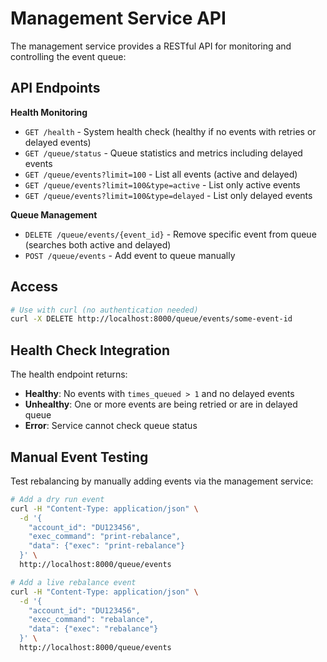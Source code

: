 # Management Service API

The management service provides a RESTful API for monitoring and controlling the event queue:

## API Endpoints

**Health Monitoring**
- `GET /health` - System health check (healthy if no events with retries or delayed events)
- `GET /queue/status` - Queue statistics and metrics including delayed events
- `GET /queue/events?limit=100` - List all events (active and delayed)
- `GET /queue/events?limit=100&type=active` - List only active events
- `GET /queue/events?limit=100&type=delayed` - List only delayed events

**Queue Management**
- `DELETE /queue/events/{event_id}` - Remove specific event from queue (searches both active and delayed)
- `POST /queue/events` - Add event to queue manually

## Access

```bash
# Use with curl (no authentication needed)
curl -X DELETE http://localhost:8000/queue/events/some-event-id
```

## Health Check Integration

The health endpoint returns:
- **Healthy**: No events with `times_queued > 1` and no delayed events
- **Unhealthy**: One or more events are being retried or are in delayed queue
- **Error**: Service cannot check queue status

## Manual Event Testing

Test rebalancing by manually adding events via the management service:

```bash
# Add a dry run event
curl -H "Content-Type: application/json" \
  -d '{
    "account_id": "DU123456",
    "exec_command": "print-rebalance",
    "data": {"exec": "print-rebalance"}
  }' \
  http://localhost:8000/queue/events

# Add a live rebalance event
curl -H "Content-Type: application/json" \
  -d '{
    "account_id": "DU123456",
    "exec_command": "rebalance",
    "data": {"exec": "rebalance"}
  }' \
  http://localhost:8000/queue/events
```